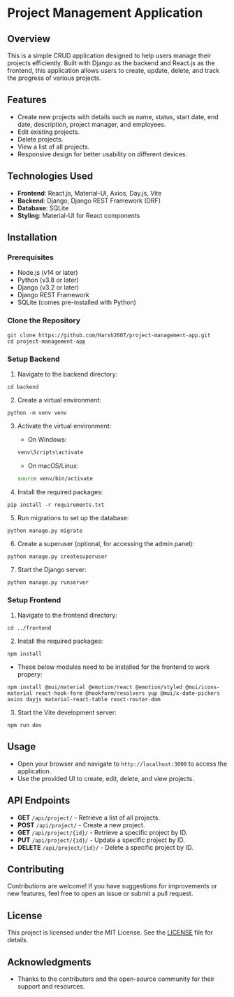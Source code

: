 # Project Management Application

## Overview

This is a simple CRUD application designed to help users manage their projects efficiently. Built with Django as the backend and React.js as the frontend, this application allows users to create, update, delete, and track the progress of various projects.

## Features

- Create new projects with details such as name, status, start date, end date, description, project manager, and employees.
- Edit existing projects.
- Delete projects.
- View a list of all projects.
- Responsive design for better usability on different devices.

## Technologies Used

- **Frontend**: React.js, Material-UI, Axios, Day.js, Vite
- **Backend**: Django, Django REST Framework (DRF)
- **Database**: SQLite
- **Styling**: Material-UI for React components

## Installation

### Prerequisites

- Node.js (v14 or later)
- Python (v3.8 or later)
- Django (v3.2 or later)
- Django REST Framework
- SQLite (comes pre-installed with Python)

### Clone the Repository

```
git clone https://github.com/Harsh2607/project-management-app.git
cd project-management-app
```

### Setup Backend

1. Navigate to the backend directory:
```
cd backend
```

2. Create a virtual environment:
```
python -m venv venv
```

3. Activate the virtual environment:

   - On Windows:

   ```bash
   venv\Scripts\activate
   ```

   - On macOS/Linux:

   ```bash
   source venv/bin/activate
   ```

4. Install the required packages:
```
pip install -r requirements.txt
```

5. Run migrations to set up the database:
```
python manage.py migrate
```

6. Create a superuser (optional, for accessing the admin panel):
```
python manage.py createsuperuser
```

7. Start the Django server:
```
python manage.py runserver
```

### Setup Frontend

1. Navigate to the frontend directory:
```
cd ../frontend
```
2. Install the required packages:
```
npm install
```
* These below modules need to be installed for the frontend to work propery:
```
npm install @mui/material @emotion/react @emotion/styled @mui/icons-material react-hook-form @hookform/resolvers yup @mui/x-date-pickers axios dayjs material-react-table react-router-dom
```  
3. Start the Vite development server:
```
npm run dev
```

## Usage

- Open your browser and navigate to `http://localhost:3000` to access the application.
- Use the provided UI to create, edit, delete, and view projects.

## API Endpoints

- **GET** `/api/project/` - Retrieve a list of all projects.
- **POST** `/api/project/` - Create a new project.
- **GET** `/api/project/{id}/` - Retrieve a specific project by ID.
- **PUT** `/api/project/{id}/` - Update a specific project by ID.
- **DELETE** `/api/project/{id}/` - Delete a specific project by ID.

## Contributing

Contributions are welcome! If you have suggestions for improvements or new features, feel free to open an issue or submit a pull request.

## License

This project is licensed under the MIT License. See the [LICENSE](LICENSE) file for details.

## Acknowledgments

- Thanks to the contributors and the open-source community for their support and resources.

